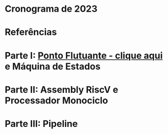 
# Cronograma de 2023

# Referências


# Parte I: [Ponto Flutuante - clique aqui](https://github.com/arduinoufv/inf250/blob/master/2023/float.md) e Máquina de Estados

# Parte II: Assembly RiscV e Processador Monociclo

# Parte III: Pipeline

